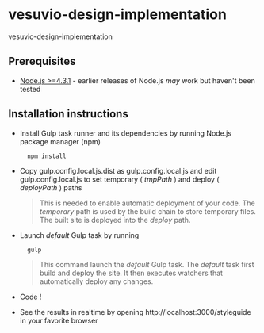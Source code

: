 vesuvio-design-implementation
==================

vesuvio-design-implementation

## Prerequisites

* [Node.js >=4.3.1](https://nodejs.org) - earlier releases of Node.js *may* work but haven't been tested

## Installation instructions

* Install Gulp task runner and its dependencies by running Node.js package manager (npm)

        npm install

* Copy gulp.config.local.js.dist as gulp.config.local.js and edit gulp.config.local.js to set temporary ( *tmpPath* ) and deploy ( *deployPath* ) paths

    >This is needed to enable automatic deployment of your code.
    >The *temporary* path is used by the build chain to store temporary files.
    >The built site is deployed into the *deploy* path.

* Launch *default* Gulp task by running

        gulp

    >This command launch the *default* Gulp task.
    >The *default* task first build and deploy the site.
    >It then executes watchers that automatically deploy any changes.

* Code !

* See the results in realtime by opening http://localhost:3000/styleguide in your favorite browser